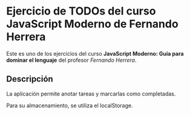 # Ejercicio de TODOs del curso JavaScript Moderno de Fernando Herrera

Este es uno de los ejercicios del curso **JavaScript Moderno: Guía para dominar el lenguaje** del profesor *Fernando Herrera*.

## Descripción
La aplicación permite anotar tareas y marcarlas como completadas.

Para su almacenamiento, se utiliza el localStorage.